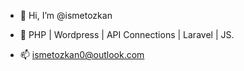 - 👋 Hi, I’m @ismetozkan
- 👀 PHP | Wordpress | API Connections | Laravel | JS.

- 📫 ismetozkan0@outlook.com

<!---
ismetozkan/ismetozkan is a ✨ special ✨ repository because its `README.md` (this file) appears on your GitHub profile.
You can click the Preview link to take a look at your changes.
--->
